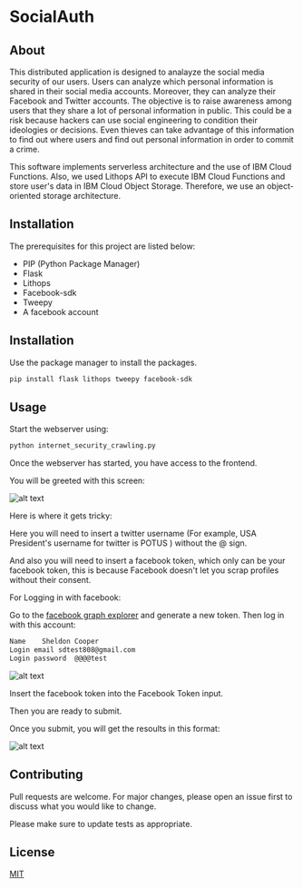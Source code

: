 # SocialAuth


## About
This distributed application is designed to analayze the social media security of our users. Users can analyze which personal information is shared in their social media accounts. Moreover, they can analyze their Facebook and Twitter accounts. The objective is to raise awareness among users that they share a lot of personal information in public. This could be a risk because hackers can use social engineering to condition their ideologies or decisions. Even thieves can take advantage of this information to find out where users and find out personal information in order to commit a crime.

This software implements serverless architecture and the use of IBM Cloud Functions. Also, we used Lithops API to execute IBM Cloud Functions and store user's data in IBM Cloud Object Storage. Therefore, we use an object-oriented storage architecture.
## Installation


The prerequisites for this project are listed below:

* PIP (Python Package Manager)
* Flask
* Lithops
* Facebook-sdk
* Tweepy
* A facebook account





## Installation

Use the package manager to install the packages.

```bash
pip install flask lithops tweepy facebook-sdk
```

## Usage

Start the webserver using:

```bash
python internet_security_crawling.py
```

Once the webserver has started, you have access to the frontend.

You will be greeted with this screen: 

![alt text](https://i.imgur.com/L0yq7Qx.png)

Here is where it gets tricky:

Here you will need to insert a twitter username (For example, USA President's username for twitter is POTUS ) without the @ sign.

And also you will need to insert a facebook token, which only can be your facebook token, this is because Facebook doesn't let you scrap profiles without their consent.


For Logging in with facebook:




Go to the [facebook graph explorer](https://developers.facebook.com/tools/explorer/) and generate a new token. Then log in with this account:

```bash
Name	Sheldon Cooper
Login email	sdtest808@gmail.com
Login password	@@@@test

```


![alt text](https://i.imgur.com/xJ1Dat5.png)

Insert the facebook token into the Facebook Token input.



Then you are ready to submit.

Once you submit, you will get the resoults in this format:

![alt text](https://i.imgur.com/rU2gzFk.png)



## Contributing
Pull requests are welcome. For major changes, please open an issue first to discuss what you would like to change.

Please make sure to update tests as appropriate.

## License
[MIT](https://choosealicense.com/licenses/mit/)
